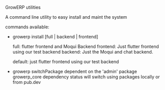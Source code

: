 
GrowERP utilities

A command line utility to easy install and maint the system

commands available:

- growerp install [full | backend | frontend] 

    full: flutter frontend and Moqui Backend
    frontend: Just flutter frontend using our test backend
    backend: Just the Moqui and chat backend.

    default: just flutter frontend using our test backend

- growerp switchPackage
    dependent on the 'admin' package growerp_core dependency status
    will switch using packages locally or from pub.dev


